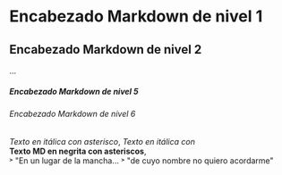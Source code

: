 # Encabezado Markdown de nivel 1
## Encabezado Markdown de nivel 2
...
##### Encabezado Markdown de nivel 5
###### Encabezado Markdown de nivel 6

*Texto en itálica con asterisco*, _Texto en itálica con_  
**Texto MD en negrita con asteriscos**,    
˃ "En un lugar de la mancha...
˃ "de cuyo nombre no quiero acordarme"  
